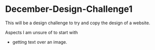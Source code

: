 # December-Design-Challenge1

This will be a design challenge to try and copy the design of a website. 

Aspects I am unsure of to start with 
- getting text over an image. 
